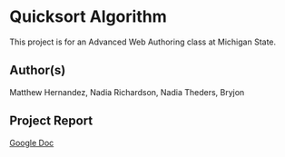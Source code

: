 # Quicksort Algorithm
This project is for an Advanced Web Authoring class at Michigan State. 

## Author(s)
Matthew Hernandez, Nadia Richardson, Nadia Theders, Bryjon

## Project Report
[Google Doc](https://docs.google.com/document/d/1Byyn8U4BVkK1qXhGWSrT0DhAbDk8De-2MLxynQ33qtA/edit?usp=sharing)
